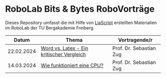 # RoboLab Bits & Bytes RoboVorträge

Dieses Repository umfasst die mit Hilfe von [LiaScript]() erstellten Materialien im RoboLab der TU Bergakademie Freiberg.

| Datum | Thema | Vortragende/r |
|-----|-----|----|
| 22.02.2024 | [Word vs. Latex - Ein kritischer Vergleich](https://liascript.github.io/course/?https://raw.githubusercontent.com/SebastianZug/RoboLabVortraege/main/02_LatexUndWord/presentation.md#1) | Prof. Dr. Sebastian Zug |
| 14.03.2024 | [Wie funktioniert eine CPU?](https://liascript.github.io/course/?https://raw.githubusercontent.com/SebastianZug/RoboLabVortraege/main/04_CPU_Aufbau/presentation.md#1) | Prof. Dr. Sebastian Zug |
